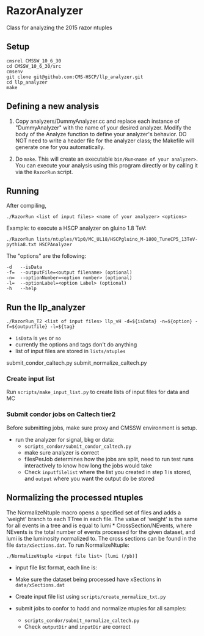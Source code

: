 RazorAnalyzer
=============

Class for analyzing the 2015 razor ntuples

Setup
-------------

    cmsrel CMSSW_10_6_30
    cd CMSSW_10_6_30/src
    cmsenv
    git clone git@github.com:CMS-HSCP/llp_analyzer.git
    cd llp_analyzer
    make
  
Defining a new analysis
-------------
1) Copy analyzers/DummyAnalyzer.cc and replace each instance of "DummyAnalyzer" with the name of your desired analyzer.
   Modify the body of the Analyze function to define your analyzer's behavior.
   DO NOT need to write a header file for the analyzer class; the Makefile will generate one for you automatically.  

2) Do `make`.  This will create an executable `bin/Run<name of your analyzer>`. You can execute your analysis using this program directly or by calling it via the `RazorRun` script. 

Running
------------
After compiling, 

    ./RazorRun <list of input files> <name of your analyzer> <options>
  
Example: to execute a HSCP analyzer on gluino 1.8 TeV:

    ./RazorRun lists/ntuples/V1p0/MC_UL18/HSCPgluino_M-1800_TuneCP5_13TeV-pythia8.txt HSCPAnalyzer

The "options" are the following:
    
    -d   --isData
    -f=  --outputFile=<output filename> (optional)
    -n=  --optionNumber=<option number> (optional)
    -l=  --optionLabel=<option Label> (optional)
    -h   --help


## Run the llp_analyzer
    ./RazorRun_T2 <list of input files> llp_vH -d=${isData} -n=${option} -f=${outputfile} -l=${tag}
* ```isData``` is ```yes``` or ```no```
* currently the options and tags don't do anything
* list of input files are stored in ```lists/ntuples``` 


submit_condor_caltech.py  submit_normalize_caltech.py

### Create input list
Run  ```scripts/make_input_list.py``` to create lists of input files for data and MC

### Submit condor jobs on Caltech tier2
Before submitting jobs, make sure proxy and CMSSW environment is setup.

* run the analyzer for signal, bkg or data:
	* ```scripts_condor/submit_condor_caltech.py```
	* make sure analyzer is correct
	* filesPerJob determines how the jobs are split, need to run test runs interactively to know how long the jobs would take
	* Check ```inputfilelist``` where the list you created in step 1 is stored, and ```output``` where you want the output do be stored


Normalizing the processed ntuples
------------
The NormalizeNtuple macro opens a specified set of files and adds a 'weight' branch to each TTree in each file.  The value of 'weight' is the same for all events in a tree and is equal to lumi * CrossSection/NEvents, where NEvents is the total number of events processed for the given dataset, and lumi is the luminosity normalized to.  The cross sections can be found in the file ```data/xSections.dat```.  To run NormalizeNtuple:

    ./NormalizeNtuple <input file list> [lumi (/pb)]

* input file list format, each line is:  <dataset name> <root file name>
* Make sure the dataset being processed have xSections in ```data/xSections.dat```
* Create input file list using ```scripts/create_normalize_txt.py```

* submit jobs to confor to hadd and normalize ntuples for all samples:
  * ```scripts_condor/submit_normalize_caltech.py```
  * Check ```outputDir``` and ```inputDir``` are correct
  

